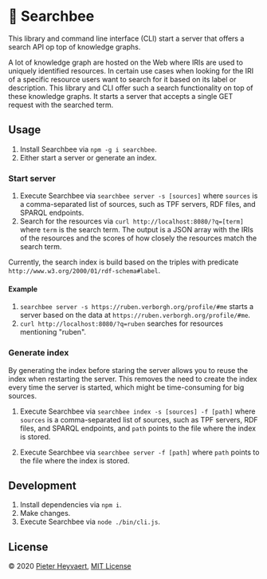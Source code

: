 # :honeybee: Searchbee

This library and command line interface (CLI) start a server that 
offers a search API op top of knowledge graphs.

A lot of knowledge graph are hosted on the Web
where IRIs are used to uniquely identified resources.
In certain use cases when looking for the IRI of a specific resource 
users want to search for it
based on its label or description.
This library and CLI offer such a search functionality on top of these knowledge graphs.
It starts a server that accepts a single GET request with the searched term.

## Usage

1. Install Searchbee via `npm -g i searchbee`.
2. Either start a server or generate an index.

### Start server

1. Execute Searchbee via `searchbee server -s [sources]` 
where `sources` is a comma-separated list of sources, 
such as TPF servers, RDF files, and SPARQL endpoints.
2. Search for the resources via `curl http://localhost:8080/?q=[term]`
where `term` is the search term.
The output is a JSON array with the IRIs of the resources and 
the scores of how closely the resources match the search term.

Currently, the search index is build based on the triples with predicate
`http://www.w3.org/2000/01/rdf-schema#label`.

#### Example

1. `searchbee server -s https://ruben.verborgh.org/profile/#me`
   starts a server based on the data at `https://ruben.verborgh.org/profile/#me`.
2. `curl http://localhost:8080/?q=ruben`
   searches for resources mentioning "ruben".
   
### Generate index

By generating the index before staring the server 
allows you to reuse the index when restarting the server.
This removes the need to create the index every time the server is started,
which might be time-consuming for big sources.

1. Execute Searchbee via `searchbee index -s [sources] -f [path]` 
where `sources` is a comma-separated list of sources, 
such as TPF servers, RDF files, and SPARQL endpoints, and
`path` points to the file where the index is stored.

2. Execute Searchbee via `searchbee server -f [path]` 
   where `path` points to the file where the index is stored.
   
## Development

1. Install dependencies via `npm i`.
2. Make changes.
3. Execute Searchbee via `node ./bin/cli.js`.

## License

© 2020 [Pieter Heyvaert](https://pieterheyvaert.com), 
[MIT License](https://github.com/pheyvaer/searchbee/blob/master/LICENSE.md)
